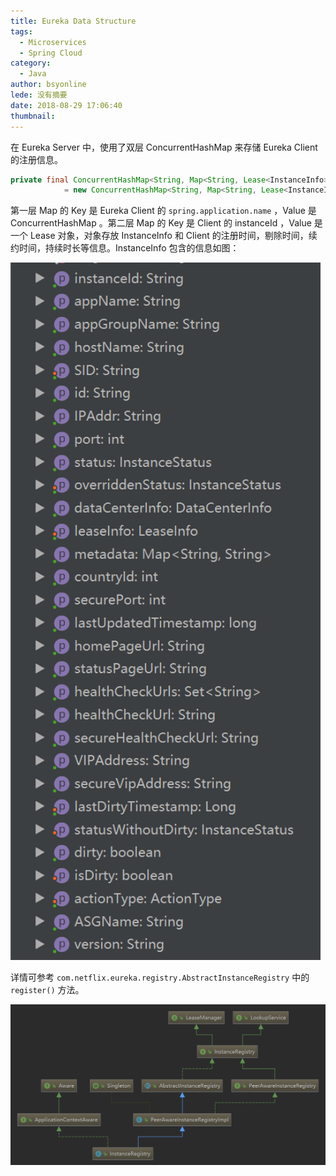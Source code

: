 ```yaml
---
title: Eureka Data Structure
tags:
  - Microservices
  - Spring Cloud
category:
  - Java
author: bsyonline
lede: 没有摘要
date: 2018-08-29 17:06:40
thumbnail:
---
```




在 Eureka Server 中，使用了双层 ConcurrentHashMap 来存储 Eureka Client 的注册信息。

```java
private final ConcurrentHashMap<String, Map<String, Lease<InstanceInfo>>> registry
            = new ConcurrentHashMap<String, Map<String, Lease<InstanceInfo>>>();
```

第一层 Map 的 Key 是 Eureka Client 的 ``spring.application.name`` ，Value 是 ConcurrentHashMap 。第二层 Map 的 Key 是 Client 的 instanceId ，Value 是一个 Lease 对象，对象存放 InstanceInfo 和 Client 的注册时间，剔除时间，续约时间，持续时长等信息。InstanceInfo 包含的信息如图：

<img src="https://raw.githubusercontent.com/bsyonline/pic/master/20180902/112829711.png" style="width:496px;height:1116px"/>

详情可参考 ``com.netflix.eureka.registry.AbstractInstanceRegistry`` 中的 ```register()``` 方法。

![mark](https://raw.githubusercontent.com/bsyonline/pic/master/20180902/185301822.png)